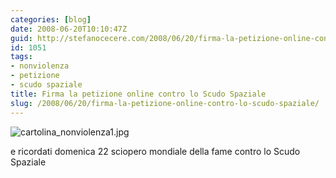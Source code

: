 ```yaml
---
categories: [blog]
date: 2008-06-20T10:10:47Z
guid: http://stefanocecere.com/2008/06/20/firma-la-petizione-online-contro-lo-scudo-spaziale/
id: 1051
tags:
- nonviolenza
- petizione
- scudo spaziale
title: Firma la petizione online contro lo Scudo Spaziale
slug: /2008/06/20/firma-la-petizione-online-contro-lo-scudo-spaziale/
---
```


![cartolina_nonviolenza1.jpg](http://stefanocecere.com/wp-content/uploads/sites/3/2008/06/cartolina_nonviolenza1.jpg)</p> e ricordati domenica 22 sciopero mondiale della fame contro lo Scudo Spaziale